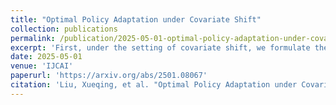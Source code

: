 ```yaml
---
title: "Optimal Policy Adaptation under Covariate Shift"
collection: publications
permalink: /publication/2025-05-01-optimal-policy-adaptation-under-covariate-shift
excerpt: 'First, under the setting of covariate shift, we formulate the problem from a perspective of causality and present the identifiability assumptions for the reward induced by a given policy. Then, we derive the efficient influence function and the semiparametric efficiency bound for the reward. Based on this, we construct a doubly robust and semiparametric efficient estimator for the reward and then learn the optimal policy by optimizing the estimated reward. Moreover, we theoretically analyze the bias and the generalization error bound for the learned policy. Furthermore, in the presence of both covariate and concept shifts, we propose a novel sensitivity analysis method to evaluate the robustness of the proposed policy learning approach.'
date: 2025-05-01
venue: 'IJCAI'
paperurl: 'https://arxiv.org/abs/2501.08067'
citation: 'Liu, Xueqing, et al. "Optimal Policy Adaptation under Covariate Shift." arXiv preprint arXiv:2501.08067 (2025).'
---
```


